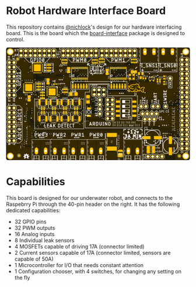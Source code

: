 # Robot Hardware Interface Board

This repository contains [@nichlock](https://github.com/nichlock)'s design for our hardware interfacing board. This is the board which the [board-interface](https://github.com/CuUwrRobotics/PiranhaBot-docs/blob/master/board_interface/README.md) package is designed to control. 

![Top of board, outside appearence](https://github.com/CuUwrRobotics/interface-board/blob/master/images/rev1-top-appearance.png) 

# Capabilities

This board is designed for our underwater robot, and connects to the Raspebrry Pi through the 40-pin header on the right. It has the following dedicated capabilities:
- 32 GPIO pins
- 32 PWM outputs
- 16 Analog inputs
- 8 Individual leak sensors
- 4 MOSFETs capable of driving 17A (connector limited)
- 2 Current sensors capable of 17A (connector limited, sensors are capable of 50A)
- 1 Microcontroller for I/O that needs constant attention
- 1 Configuration chooser, with 4 switches, for changing any setting on the fly
